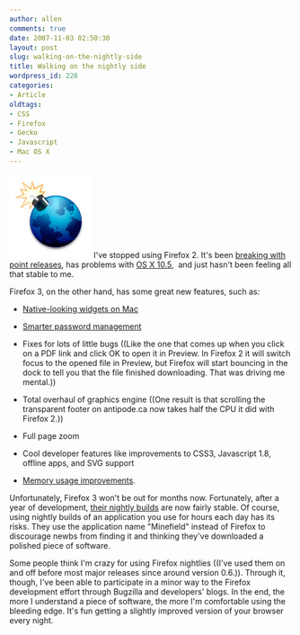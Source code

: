 ```yaml
---
author: allen
comments: true
date: 2007-11-03 02:50:30
layout: post
slug: walking-on-the-nightly-side
title: Walking on the nightly side
wordpress_id: 228
categories:
- Article
oldtags:
- CSS
- Firefox
- Gecko
- Javascript
- Mac OS X
---
```


![The Minefield logo.](/images/wp-uploads/2007/11/minefield.jpg)I've stopped using Firefox 2. It's been [breaking with point releases](http://developer.mozilla.org/devnews/index.php/2007/10/22/firefox-2008-update-to-be-updated/), has problems with [OS X 10.5](http://boomswaggerboom.wordpress.com/2007/10/18/the-status-of-firefox-2008-on-mac-os-x-105/),  and just hasn't been feeling all that stable to me.

Firefox 3, on the other hand, has some great new features, such as:



* [Native-looking widgets on Mac](http://boomswaggerboom.wordpress.com/2007/05/24/latest-mac-os-x-firefox-nightly-build-has-native-form-controls/)

* [Smarter password management](http://www.antipode.ca/2007/the-dialog-is-dead-long-live-the-bar/)

* Fixes for lots of little bugs ((Like the one that comes up when you click on a PDF link and click OK to open it in Preview. In Firefox 2 it will switch focus to the opened file in Preview, but Firefox will start bouncing in the dock to tell you that the file finished downloading. That was driving me mental.))

* Total overhaul of graphics engine ((One result is that scrolling the transparent footer on antipode.ca now takes half the CPU it did with Firefox 2.))

* Full page zoom

* Cool developer features like improvements to CSS3, Javascript 1.8, offline apps, and SVG support

* [Memory usage improvements](http://www.squarefree.com/2007/09/20/firefox-memory-usage-and-memory-leak-news/).


Unfortunately, Firefox 3 won't be out for months now. Fortunately, after a year of development, [their nightly builds](http://ftp.mozilla.org/pub/mozilla.org/firefox/nightly/latest-trunk/) are now fairly stable. Of course, using nightly builds of an application you use for hours each day has its risks. They use the application name "Minefield" instead of Firefox to discourage newbs from finding it and thinking they've downloaded a polished piece of software.

Some people think I'm crazy for using Firefox nightlies ((I've used them on and off before most major releases since around version 0.6.)). Through it, though, I've been able to participate in a minor way to the Firefox development effort through Bugzilla and developers' blogs. In the end, the more I understand a piece of software, the more I'm comfortable using the bleeding edge. It's fun getting a slightly improved version of your browser every night.
